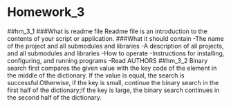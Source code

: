 # Homework_3
##hm_3_1
###What is readme file
Readme file is an introduction to the contents of your script or application.
###What it should contain
-The name of the project and all submodules and libraries
-A description of all projects, and all submodules and libraries
-How to operate
-Instructions for installing, configuring, and running programs
-Read AUTHORS
##hm_3_2
Binary search first compares the given value with the key code of the element in the middle of the dictionary. If the value is equal, the search is successful.Otherwise, if the key is small, continue the binary search in the first half of the dictionary;If the key is large, the binary search continues in the second half of the dictionary.
